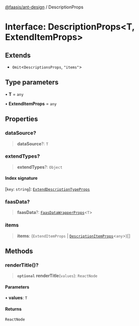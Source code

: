 [@faasjs/ant-design](../README.md) / DescriptionProps

# Interface: DescriptionProps\<T, ExtendItemProps\>

## Extends

- `Omit`\<`DescriptionsProps`, `"items"`\>

## Type parameters

• **T** = `any`

• **ExtendItemProps** = `any`

## Properties

### dataSource?

> **dataSource**?: `T`

### extendTypes?

> **extendTypes**?: `Object`

#### Index signature

 \[`key`: `string`\]: [`ExtendDescriptionTypeProps`](ExtendDescriptionTypeProps.md)

### faasData?

> **faasData**?: [`FaasDataWrapperProps`](FaasDataWrapperProps.md)\<`T`\>

### items

> **items**: (`ExtendItemProps` \| [`DescriptionItemProps`](DescriptionItemProps.md)\<`any`\>)[]

## Methods

### renderTitle()?

> **`optional`** **renderTitle**(`values`): `ReactNode`

#### Parameters

• **values**: `T`

#### Returns

`ReactNode`
